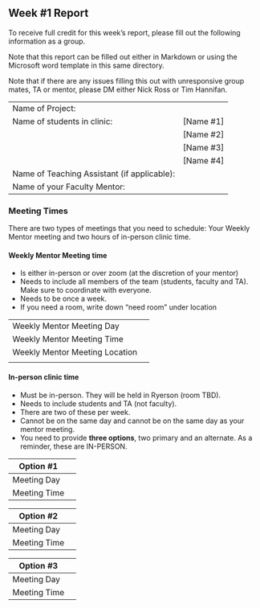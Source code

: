 ## Week #1 Report
To receive full credit for this week’s report, please fill out the following information as a group. 

Note that this report can be filled out either in Markdown or using the Microsoft word template in this same directory.

Note that if there are any issues filling this out with unresponsive group mates, TA or mentor, please DM either Nick Ross or Tim Hannifan. 

| | | 
| --- | --- | 
| Name of Project: | | 
| Name of students in clinic: | [Name #1] | 
| | [Name #2] | 
| | [Name #3]
| | [Name #4]
| Name of Teaching Assistant (if applicable): | |
| Name of your Faculty Mentor: | | 


### Meeting Times

There are two types of meetings that you need to schedule: Your Weekly Mentor meeting and two hours of in-person clinic time.

#### Weekly Mentor Meeting time

* Is either in-person or over zoom (at the discretion of your mentor)
* Needs to include all members of the team (students, faculty and TA). Make sure to coordinate with everyone.
* Needs to be once a week.
* If you need a room, write down “need room” under location

| | | 
| --- | --- | 
| Weekly Mentor Meeting Day | | 
| Weekly Mentor Meeting Time |  |
| Weekly Mentor Meeting Location | | 
| | | 


#### In-person clinic time

* Must be in-person. They will be held in Ryerson (room TBD).
* Needs to include students and TA (not faculty). 
* There are two of these per week.
* Cannot be on the same day and cannot be on the same day as your mentor meeting.
* You need to provide **three options**, two primary and an alternate. As a reminder, these are IN-PERSON.

| Option #1 | | 
| --- | --- | 
| Meeting Day | | 
| Meeting Time | | 


| Option #2 | | 
| --- | --- | 
| Meeting Day | | 
| Meeting Time | | 

| Option #3 | | 
| --- | --- | 
| Meeting Day | | 
| Meeting Time | | 


